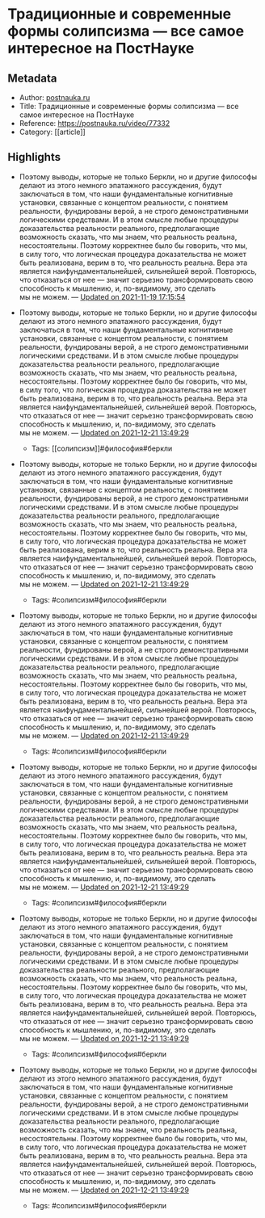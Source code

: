 # Традиционные и современные формы солипсизма — все самое интересное на ПостНауке

## Metadata
- Author: [postnauka.ru]()
- Title: Традиционные и современные формы солипсизма — все самое интересное на ПостНауке
- Reference: https://postnauka.ru/video/77332
- Category: [[article]]

## Highlights
- Поэтому выводы, которые не только Беркли, но и другие философы делают из этого немного эпатажного рассуждения, будут заключаться в том, что наши фундаментальные когнитивные установки, связанные с концептом реальности, с понятием реальности, фундированы верой, а не строго демонстративными логическими средствами. И в этом смысле любые процедуры доказательства реальности реального, предполагающие возможность сказать, что мы знаем, что реальность реальна, несостоятельны. Поэтому корректнее было бы говорить, что мы, в силу того, что логическая процедура доказательства не может быть реализована, верим в то, что реальность реальна. Вера эта является наифундаментальнейшей, сильнейшей верой. Повторюсь, что отказаться от нее ― значит серьезно трансформировать свою способность к мышлению, и, по-видимому, это сделать мы не можем. — [Updated on 2021-11-19 17:15:54](https://hyp.is/NPb4mElDEeyzOHuYTblOBw/postnauka.ru/video/77332)




- Поэтому выводы, которые не только Беркли, но и другие философы делают из этого немного эпатажного рассуждения, будут заключаться в том, что наши фундаментальные когнитивные установки, связанные с концептом реальности, с понятием реальности, фундированы верой, а не строго демонстративными логическими средствами. И в этом смысле любые процедуры доказательства реальности реального, предполагающие возможность сказать, что мы знаем, что реальность реальна, несостоятельны. Поэтому корректнее было бы говорить, что мы, в силу того, что логическая процедура доказательства не может быть реализована, верим в то, что реальность реальна. Вера эта является наифундаментальнейшей, сильнейшей верой. Повторюсь, что отказаться от нее ― значит серьезно трансформировать свою способность к мышлению, и, по-видимому, это сделать мы не можем. — [Updated on 2021-12-21 13:49:29](https://hyp.is/NPb4mElDEeyzOHuYTblOBw/postnauka.ru/video/77332)
   - Tags: [[солипсизм]]#философия#беркли



- Поэтому выводы, которые не только Беркли, но и другие философы делают из этого немного эпатажного рассуждения, будут заключаться в том, что наши фундаментальные когнитивные установки, связанные с концептом реальности, с понятием реальности, фундированы верой, а не строго демонстративными логическими средствами. И в этом смысле любые процедуры доказательства реальности реального, предполагающие возможность сказать, что мы знаем, что реальность реальна, несостоятельны. Поэтому корректнее было бы говорить, что мы, в силу того, что логическая процедура доказательства не может быть реализована, верим в то, что реальность реальна. Вера эта является наифундаментальнейшей, сильнейшей верой. Повторюсь, что отказаться от нее ― значит серьезно трансформировать свою способность к мышлению, и, по-видимому, это сделать мы не можем. — [Updated on 2021-12-21 13:49:29](https://hyp.is/NPb4mElDEeyzOHuYTblOBw/postnauka.ru/video/77332)
   - Tags: #солипсизм#философия#беркли
- Поэтому выводы, которые не только Беркли, но и другие философы делают из этого немного эпатажного рассуждения, будут заключаться в том, что наши фундаментальные когнитивные установки, связанные с концептом реальности, с понятием реальности, фундированы верой, а не строго демонстративными логическими средствами. И в этом смысле любые процедуры доказательства реальности реального, предполагающие возможность сказать, что мы знаем, что реальность реальна, несостоятельны. Поэтому корректнее было бы говорить, что мы, в силу того, что логическая процедура доказательства не может быть реализована, верим в то, что реальность реальна. Вера эта является наифундаментальнейшей, сильнейшей верой. Повторюсь, что отказаться от нее ― значит серьезно трансформировать свою способность к мышлению, и, по-видимому, это сделать мы не можем. — [Updated on 2021-12-21 13:49:29](https://hyp.is/NPb4mElDEeyzOHuYTblOBw/postnauka.ru/video/77332)
   - Tags: #солипсизм#философия#беркли
- Поэтому выводы, которые не только Беркли, но и другие философы делают из этого немного эпатажного рассуждения, будут заключаться в том, что наши фундаментальные когнитивные установки, связанные с концептом реальности, с понятием реальности, фундированы верой, а не строго демонстративными логическими средствами. И в этом смысле любые процедуры доказательства реальности реального, предполагающие возможность сказать, что мы знаем, что реальность реальна, несостоятельны. Поэтому корректнее было бы говорить, что мы, в силу того, что логическая процедура доказательства не может быть реализована, верим в то, что реальность реальна. Вера эта является наифундаментальнейшей, сильнейшей верой. Повторюсь, что отказаться от нее ― значит серьезно трансформировать свою способность к мышлению, и, по-видимому, это сделать мы не можем. — [Updated on 2021-12-21 13:49:29](https://hyp.is/NPb4mElDEeyzOHuYTblOBw/postnauka.ru/video/77332)
   - Tags: #солипсизм#философия#беркли
- Поэтому выводы, которые не только Беркли, но и другие философы делают из этого немного эпатажного рассуждения, будут заключаться в том, что наши фундаментальные когнитивные установки, связанные с концептом реальности, с понятием реальности, фундированы верой, а не строго демонстративными логическими средствами. И в этом смысле любые процедуры доказательства реальности реального, предполагающие возможность сказать, что мы знаем, что реальность реальна, несостоятельны. Поэтому корректнее было бы говорить, что мы, в силу того, что логическая процедура доказательства не может быть реализована, верим в то, что реальность реальна. Вера эта является наифундаментальнейшей, сильнейшей верой. Повторюсь, что отказаться от нее ― значит серьезно трансформировать свою способность к мышлению, и, по-видимому, это сделать мы не можем. — [Updated on 2021-12-21 13:49:29](https://hyp.is/NPb4mElDEeyzOHuYTblOBw/postnauka.ru/video/77332)
   - Tags: #солипсизм#философия#беркли
- Поэтому выводы, которые не только Беркли, но и другие философы делают из этого немного эпатажного рассуждения, будут заключаться в том, что наши фундаментальные когнитивные установки, связанные с концептом реальности, с понятием реальности, фундированы верой, а не строго демонстративными логическими средствами. И в этом смысле любые процедуры доказательства реальности реального, предполагающие возможность сказать, что мы знаем, что реальность реальна, несостоятельны. Поэтому корректнее было бы говорить, что мы, в силу того, что логическая процедура доказательства не может быть реализована, верим в то, что реальность реальна. Вера эта является наифундаментальнейшей, сильнейшей верой. Повторюсь, что отказаться от нее ― значит серьезно трансформировать свою способность к мышлению, и, по-видимому, это сделать мы не можем. — [Updated on 2021-12-21 13:49:29](https://hyp.is/NPb4mElDEeyzOHuYTblOBw/postnauka.ru/video/77332)
   - Tags: #солипсизм#философия#беркли
